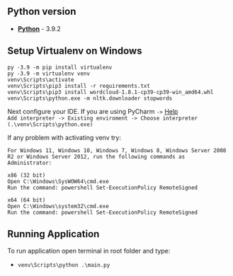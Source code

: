 ## Python version

- [**Python**](https://www.python.org/downloads/release/python-392/) - 3.9.2

## Setup Virtualenv on Windows

```console
py -3.9 -m pip install virtualenv
py -3.9 -m virtualenv venv
venv\Scripts\activate
venv\Scripts\pip3 install -r requirements.txt
venv\Scripts\pip3 install wordcloud-1.8.1-cp39-cp39-win_amd64.whl
venv\Scripts\python.exe -m nltk.downloader stopwords
```
Next configure your IDE. If you are using PyCharm `->` [Help](https://www.jetbrains.com/help/pycharm/creating-virtual-environment.html#env-requirements) <br>
`Add interpreter -> Existing enviroment -> Choose interpreter (.\venv\Scripts\python.exe)`

If any problem with activating venv try: 

```
For Windows 11, Windows 10, Windows 7, Windows 8, Windows Server 2008 R2 or Windows Server 2012, run the following commands as Administrator:

x86 (32 bit)
Open C:\Windows\SysWOW64\cmd.exe
Run the command: powershell Set-ExecutionPolicy RemoteSigned

x64 (64 bit)
Open C:\Windows\system32\cmd.exe
Run the command: powershell Set-ExecutionPolicy RemoteSigned
```

## Running Application
To run application open terminal in root folder and type:

- `venv\Scripts\python .\main.py`